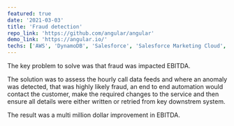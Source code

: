 ```yaml
---
featured: true
date: '2021-03-03'
title: 'Fraud detection'
repo_link: 'https://github.com/angular/angular'
demo_link: 'https://angular.io/'
techs: ['AWS', 'DynamoDB', 'Salesforce', 'Salesforce Marketing Cloud', 'Appian', 'Braintree', 'Kount', 'XOM', 'Vlocity',]
---
```


The key problem to solve was that fraud was impacted EBITDA.

The solution was to assess the hourly call data feeds and where an anomaly was detected, that was highly likely fraud, an end to end automation would contact the customer, make the required changes to the service and then ensure all details were either written or retried from key downstrem system.

The result was a multi million dollar improvement in EBITDA.
